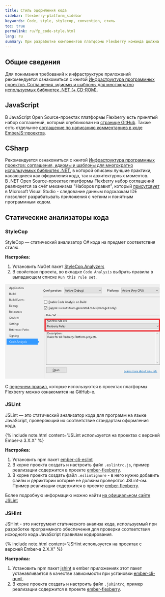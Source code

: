 ```yaml
---
title: Стиль оформления кода
sidebar: flexberry-platform_sidebar
keywords: Code, style, stylecop, convention, стиль
toc: true
permalink: ru/fp_code-style.html
lang: ru
summary: При разработке компонентов платформы Flexberry команда должна придерживаться единого стиля написания кода.
---
```


## Общие сведения

Для понимания требований к инфраструктуре приложений рекомендуется ознакомиться с книгой [Инфраструктура программных проектов. Соглашения, идиомы и шаблоны для многократно используемых библиотек .NET (+ CD-ROM)](http://www.ozon.ru/context/detail/id/5588868/).

## JavaScript

В JavaScript Open Source-проектах платформы Flexberry есть принятый набор соглашений, который опубликован на [странице GitHub](https://github.com/Flexberry/javascript-style-guide).
Также есть отдельное [соглашение по написанию комментариев в коде EmberJS-проектов](fp_ember-comments-style-yuidoc.html).

## CSharp

Рекомендуется ознакомиться с книгой [Инфраструктура программных проектов: соглашения, идиомы и шаблоны для многократно используемых библиотек .NET](http://www.williamspublishing.com/Books/978-5-8459-1692-1.html), в которой описаны лучшие практики, касающиеся как оформления кода, так и архитектурных моментов.  
В .NET Open Source-проектах платформы Flexberry набор соглашений реализуется за счёт механизма "Наборов правил", который [присутсвует](https://msdn.microsoft.com/ru-ru/library/dd465186.aspx) в Microsoft Visual Studio - следование данным подсказкам IDE позволяет разрабатывать приложения с четким и понятным программным кодом.

## Статические анализаторы кода

### StyleCop

StyleCop — статический анализатор C# кода на предмет соответствия стилю.

**Настройка:**

1. Установить NuGet пакет [StyleCop.Analyzers](http://nuget.ics.perm.ru/packages/StyleCop.Analyzers/)
2. В свойствах проекта, во вкладке `Code Analysis` выбрать правила в выпадающем списке `Run this rule set`.

![](/images/pages/products/flexberry-platform/code-style1.png)

С [перечнем правил](https://github.com/Flexberry/NewPlatform.Flexberry.ORM/blob/develop/Flexberry.ruleset), которые используются в проектах платформы Flexberry можно ознакомится на GitHub-e.

### JSLint

JSLint — это статический анализатор кода для программ на языке JavaScript, проверяющий их соответствие стандартам оформления кода.

{% include note.html content="JSLint используется на проектах с версией Ember-a 3.X.X" %}

**Настройка:**

1. Установить npm пакет [ember-cli-eslint](https://www.npmjs.com/package/ember-cli-eslint)
2. В корне проекта создать и настроить файл `.eslintrc.js`, пример реализации содержится в проекте [ember-flexberry](https://github.com/Flexberry/ember-flexberry/blob/feature-ember-update/.eslintrc.js).
3. В корне проекта создать файл `.eslintignore` - в него нужно добавить файлы и дериктории которые не должны проверятся JSLint-ом. Пример реализации содержится в проекте [ember-flexberry](https://github.com/Flexberry/ember-flexberry/blob/feature-ember-update/.eslintignore).

Более подробную информацию можно найти [на официальном сайте JSLint](https://eslint.org/docs/user-guide/configuring)

### JSHint

JSHint - это инструмент статического анализа кода, используемый при разработке программного обеспечения для проверки соответствия исходного кода JavaScript правилам кодирования.

{% include note.html content="JSHint используется на проектах с версией Ember-a 2.X.X" %}

**Настройка:**

1. Установить npm пакет [jshint](https://www.npmjs.com/package/jshint) в ember приложениях этот пакет устанавливается в качестве зависимости при установки [ember-cli-qunit](https://www.npmjs.com/package/ember-cli-qunit).
2. В корне проекта создать и настроить файл `.jshintrc`, пример реализации содержится в проекте [ember-flexberry](https://github.com/Flexberry/ember-flexberry/blob/develop/.jshintrc).
